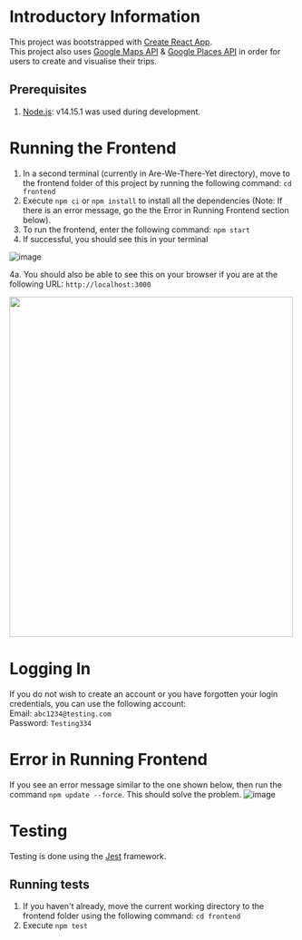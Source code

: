 # Introductory Information

This project was bootstrapped with [Create React App](https://github.com/facebook/create-react-app).  
This project also uses [Google Maps API](https://developers.google.com/maps/gmp-get-started) & [Google Places API](https://developers.google.com/maps/documentation/places/web-service/overview) in order for users to create and visualise their trips.

## Prerequisites
1. [Node.js](https://nodejs.org/en/): v14.15.1 was used during development.

# Running the Frontend
1. In a second terminal (currently in Are-We-There-Yet directory), move to the frontend folder of this project by running the following command: `cd frontend`
2. Execute `npm ci` or `npm install` to install all the dependencies (Note: If there is an error message, go the the Error in Running Frontend section below).
3. To run the frontend, enter the following command: `npm start`
4. If successful, you should see this in your terminal 

![image](https://user-images.githubusercontent.com/55341679/117530782-24abed80-b033-11eb-87f5-1674b2ef6658.png)

4a. You should also be able to see this on your browser if you are at the following URL: `http://localhost:3000`

<img src="https://user-images.githubusercontent.com/55341679/117530909-d6e3b500-b033-11eb-9450-a33fb8f347c9.png" width="500" height="600">

# Logging In
If you do not wish to create an account or you have forgotten your login credentials, you can use the following account:  
Email: `abc1234@testing.com`  
Password: `Testing334`

# Error in Running Frontend
If you see an error message similar to the one shown below, then run the command `npm update --force`. This should solve the problem.
![image](https://user-images.githubusercontent.com/55341679/117530319-946ca900-b030-11eb-993e-4d086abe1dfc.png)

# Testing
Testing is done using the [Jest](https://jestjs.io/) framework.

## Running tests
1. If you haven't already, move the current working directory to the frontend folder using the following command: `cd frontend`
2. Execute `npm test`
